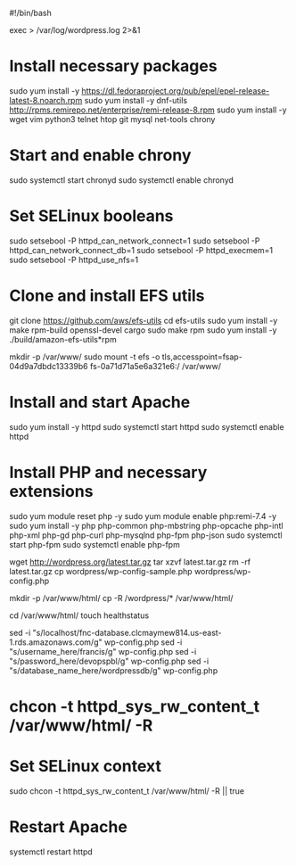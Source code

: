 #!/bin/bash

exec > /var/log/wordpress.log 2>&1

# Install necessary packages
sudo yum install -y https://dl.fedoraproject.org/pub/epel/epel-release-latest-8.noarch.rpm
sudo yum install -y dnf-utils http://rpms.remirepo.net/enterprise/remi-release-8.rpm
sudo yum install -y wget vim python3 telnet htop git mysql net-tools chrony

# Start and enable chrony
sudo systemctl start chronyd
sudo systemctl enable chronyd

# Set SELinux booleans
sudo setsebool -P httpd_can_network_connect=1
sudo setsebool -P httpd_can_network_connect_db=1
sudo setsebool -P httpd_execmem=1
sudo setsebool -P httpd_use_nfs=1

# Clone and install EFS utils
git clone https://github.com/aws/efs-utils
cd efs-utils
sudo yum install -y make rpm-build openssl-devel cargo
sudo make rpm
sudo yum install -y ./build/amazon-efs-utils*rpm

mkdir -p /var/www/
sudo mount -t efs -o tls,accesspoint=fsap-04d9a7dbdc13339b6 fs-0a71d71a5e6a321e6:/ /var/www/

# Install and start Apache
sudo yum install -y httpd
sudo systemctl start httpd
sudo systemctl enable httpd

# Install PHP and necessary extensions
sudo yum module reset php -y
sudo yum module enable php:remi-7.4 -y
sudo yum install -y php php-common php-mbstring php-opcache php-intl php-xml php-gd php-curl php-mysqlnd php-fpm php-json
sudo systemctl start php-fpm
sudo systemctl enable php-fpm

wget http://wordpress.org/latest.tar.gz
tar xzvf latest.tar.gz
rm -rf latest.tar.gz
cp wordpress/wp-config-sample.php wordpress/wp-config.php

mkdir -p /var/www/html/
cp -R /wordpress/* /var/www/html/

cd /var/www/html/
touch healthstatus

sed -i "s/localhost/fnc-database.clcmaymew814.us-east-1.rds.amazonaws.com/g" wp-config.php
sed -i "s/username_here/francis/g" wp-config.php
sed -i "s/password_here/devopspbl/g" wp-config.php
sed -i "s/database_name_here/wordpressdb/g" wp-config.php

# chcon -t httpd_sys_rw_content_t /var/www/html/ -R

# Set SELinux context
sudo chcon -t httpd_sys_rw_content_t /var/www/html/ -R || true

# Restart Apache
systemctl restart httpd
